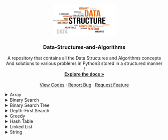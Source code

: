 ﻿<a name="readme-top"></a>

<!-- PROJECT LOGO -->
<br />
<div align="center">
  <a href="https://github.com/ankitguptamdp/Data-Structures-and-Algorithms/">
    <img src="Resources/Images/Data-Structures-and-Algorithms.jpg" alt="Logo" width="200" height="100">
  </a>

  <h3 align="center">Data-Structures-and-Algorithms</h3>

  <p align="center">
    A repository that contains all the Data Structures and Algorithms concepts 
    <br />
    And solutions to various problems in Python3 stored in a structured manner !
    <br />
    <a href="https://github.com/ankitguptamdp/Data-Structures-and-Algorithms/tree/main/Documents/"><strong>Explore the docs »</strong></a>
    <br />
    <br />
    <a href="https://github.com/ankitguptamdp/Data-Structures-and-Algorithms/tree/main/Codes/">View Codes</a>
    ·
    <a href="mailto:ankitguptamdp@gmail.com">Report Bug</a>
    ·
    <a href="mailto:ankitguptamdp@gmail.com">Request Feature</a>
  </p>
</div>

<details>
<summary>Array</summary>

| # | Problem | Solution | Difficulty | Status | Tags |
| --- | --- | --- | --- | --- | --- |
| 0026 | [Remove Duplicates from Sorted Array](https://leetcode.com/problems/remove-duplicates-from-sorted-array/) | [Python3](https://github.com/ankitguptamdp/Data-Structures-and-Algorithms/blob/main/Codes/Array/0026%20-%20Remove%20Duplicates%20from%20Sorted%20Array.py) | Easy | Solved | Array, Two Pointers |
| 0054 | [Spiral Matrix](https://leetcode.com/problems/spiral-matrix/) | [Python3](https://github.com/ankitguptamdp/Data-Structures-and-Algorithms/blob/main/Codes/Array/0054%20-%20Spiral%20Matrix.py) | Medium | Solved | Array, Matrix, Simulation |

</details>

<details>
<summary>Binary Search</summary>

| # | Problem | Solution | Difficulty | Status | Tags |
| --- | --- | --- | --- | --- | --- |
| 0074 | [Search a 2D Matrix](https://leetcode.com/problems/search-a-2d-matrix/) | [Python3](https://github.com/ankitguptamdp/Data-Structures-and-Algorithms/blob/main/Codes/Binary%20Search/0074%20-%20Search%20a%202D%20Matrix.py) | Medium | Solved | Array, Binary Search, Matrix |
| 0033 | [Search in Rotated Sorted Array](https://leetcode.com/problems/search-in-rotated-sorted-array/) | [Python3](https://github.com/ankitguptamdp/Data-Structures-and-Algorithms/blob/main/Codes/Binary%20Search/0033%20-%20Search%20in%20Rotated%20Sorted%20Array.py) | Medium | Solved | Array, Binary Search |

</details>

<details>
<summary>Binary Search Tree</summary>

| # | Problem | Solution | Difficulty | Status | Tags |
| --- | --- | --- | --- | --- | --- |
| 0108 | [Convert Sorted Array to Binary Search Tree](https://leetcode.com/problems/convert-sorted-array-to-binary-search-tree/) | [Python3](https://github.com/ankitguptamdp/Data-Structures-and-Algorithms/blob/main/Codes/Binary%20Search%20Tree/0108%20-%20Convert%20Sorted%20Array%20to%20Binary%20Search%20Tree.py) | Easy | Solved | Array, Divide and Conquer, Tree |
| 0173 | [Binary Search Tree Iterator](https://leetcode.com/problems/binary-search-tree-iterator/) | [Python3](https://github.com/ankitguptamdp/Data-Structures-and-Algorithms/blob/main/Codes/Binary%20Search%20Tree/0173%20-%20Binary%20Search%20Tree%20Iterator.py) | Medium | Solved | Stack, Tree, Design |
| 0230 | [Kth Smallest Element in a BST](https://leetcode.com/problems/kth-smallest-element-in-a-bst/) | [Python3](https://github.com/ankitguptamdp/Data-Structures-and-Algorithms/blob/main/Codes/Binary%20Search%20Tree/0230%20-%20Kth%20Smallest%20Element%20in%20a%20BST.py) | Medium | Solved | Tree, Depth-First Search |

</details>

<details>
<summary>Depth-First Search</summary>

| # | Problem | Solution | Difficulty | Status | Tags |
| --- | --- | --- | --- | --- | --- |
| 0110 | [Balanced Binary Tree](https://leetcode.com/problems/balanced-binary-tree/) | [Python3](https://github.com/ankitguptamdp/Data-Structures-and-Algorithms/blob/main/Codes/Depth-First%20Search/0110%20-%20Balanced%20Binary%20Tree.py) | Easy | Solved | Tree, Depth-First Search |
| 0226 | [Invert Binary Tree](https://leetcode.com/problems/invert-binary-tree/) | [Python3](https://github.com/ankitguptamdp/Data-Structures-and-Algorithms/blob/main/Codes/Depth-First%20Search/0226%20-%20Invert%20Binary%20Tree.py) | Easy | Solved | Tree, Depth-First Search |
| 0417 | [Pacific Atlantic Water Flow](https://leetcode.com/problems/pacific-atlantic-water-flow/) | [Python3](link) | Medium | Solved | Array, Depth-First Search |
| 0543 | [Diameter Of Binary Tree](https://leetcode.com/problems/diameter-of-binary-tree/) | [Python3](https://github.com/ankitguptamdp/Data-Structures-and-Algorithms/blob/main/Codes/Depth-First%20Search/0543%20-%20Diameter%20Of%20Binary%20Tree.py) | Easy | Solved | Tree, Depth-First Search |

</details>

<details>
<summary>Greedy</summary>

| # | Problem | Solution | Difficulty | Status | Tags |
| --- | --- | --- | --- | --- | --- |
| 0621 | [Task Scheduler](https://leetcode.com/problems/task-scheduler/) | [Python3](https://github.com/ankitguptamdp/Data-Structures-and-Algorithms/blob/main/Codes/Greedy/0621%20-%20Task%20Scheduler.py) | Medium | Solved | Array, Hash Table, Greedy |

</details>

<details>
<summary>Hash Table</summary>

| # | Problem | Solution | Difficulty | Status | Tags |
| --- | --- | --- | --- | --- | --- |
| 0202 | [Happy Number](https://leetcode.com/problems/happy-number/)| [Python3](https://github.com/ankitguptamdp/Data-Structures-and-Algorithms/blob/main/Codes/Hash%20Table/0202%20-%20Happy%20Number.py) | Easy | Solved | Hash Table, Math, Two Pointers |
| 2131 | [Longest Palindrome by Concatenating Two Letter Words](https://leetcode.com/problems/longest-palindrome-by-concatenating-two-letter-words/)| [Python3](https://github.com/ankitguptamdp/Data-Structures-and-Algorithms/blob/main/Codes/Hash%20Table/2131%20-%20Longest%20Palindrome%20by%20Concatenating%20Two%20Letter%20Words.py) | Medium | Solved | Array, Hash Table, String |

</details>

<details>
<summary>Linked List</summary>

| # | Problem | Solution | Difficulty | Status | Tags |
| --- | --- | --- | --- | --- | --- |
| 0019 | [Remove Nth Node From End of List](https://leetcode.com/problems/remove-nth-node-from-end-of-list/) | [Python3](https://github.com/ankitguptamdp/Data-Structures-and-Algorithms/blob/main/Codes/Linked%20List/0019%20-%20Remove%20Nth%20Node%20From%20End%20of%20List.py) | Medium | Solved | Linked List, Two Pointers |
| 0148 | [Sort List](https://leetcode.com/problems/sort-list/) | [Python3](https://github.com/ankitguptamdp/Data-Structures-and-Algorithms/blob/main/Codes/Linked%20List/0148%20-%20Sort%20List.py) | Medium | Solved | Linked List, Two Pointers |
| 0234 | [Palindrome Linked List](https://leetcode.com/problems/palindrome-linked-list/) | [Python3](https://github.com/ankitguptamdp/Data-Structures-and-Algorithms/blob/main/Codes/Linked%20List/0234%20-%20Palindrome%20Linked%20List.py) | Easy | Solved | Linked List, Two Pointers, Stack |
| 0328 | [Odd Even Linked List](https://leetcode.com/problems/odd-even-linked-list/) | [Python3](https://github.com/ankitguptamdp/Data-Structures-and-Algorithms/blob/main/Codes/Linked%20List/0328%20-%20Odd%20Even%20Linked%20List.py) | Medium | Solved | Linked List |

</details>

<details>
<summary>String</summary>

| # | Problem | Solution | Difficulty | Status | Tags |
| --- | --- | --- | --- | --- | --- |
| 0014 | [Longest Common Prefix](https://leetcode.com/problems/longest-common-prefix/) | [Python3](https://github.com/ankitguptamdp/Data-Structures-and-Algorithms/blob/main/Codes/String/0014%20-%20Longest%20Common%20Prefix.py) | Easy | Solved | String, Trie |
| 0043 | [Multiply String](https://leetcode.com/problems/multiply-strings/) | [Python3](https://github.com/ankitguptamdp/Data-Structures-and-Algorithms/blob/main/Codes/String/0043%20-%20Multiply%20Strings.py) | Medium | Solved | Math, String, Simulation |

</details>
